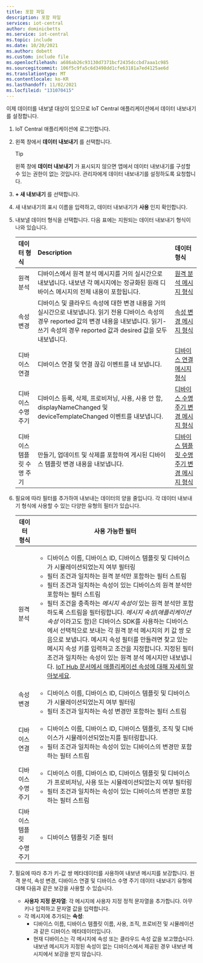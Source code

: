 ```yaml
---
title: 포함 파일
description: 포함 파일
services: iot-central
author: dominicbetts
ms.service: iot-central
ms.topic: include
ms.date: 10/20/2021
ms.author: dobett
ms.custom: include file
ms.openlocfilehash: a686ab26c93130d7371bcf2435dccbd7aaa1c985
ms.sourcegitcommit: 106f5c9fa5c6d3498dd1cfe63181a7ed4125ae6d
ms.translationtype: MT
ms.contentlocale: ko-KR
ms.lasthandoff: 11/02/2021
ms.locfileid: "131070415"
---
```

이제 데이터를 내보낼 대상이 있으므로 IoT Central 애플리케이션에서 데이터 내보내기를 설정합니다.

1. IoT Central 애플리케이션에 로그인합니다.

1. 왼쪽 창에서 **데이터 내보내기** 를 선택합니다.

    > [!Tip]
    > 왼쪽 창에 **데이터 내보내기** 가 표시되지 않으면 앱에서 데이터 내보내기를 구성할 수 있는 권한이 없는 것입니다. 관리자에게 데이터 내보내기를 설정하도록 요청합니다.

1. **+ 새 내보내기** 를 선택합니다.

1. 새 내보내기의 표시 이름을 입력하고, 데이터 내보내기가 **사용** 인지 확인합니다.

1. 내보낼 데이터 형식을 선택합니다. 다음 표에는 지원되는 데이터 내보내기 형식이 나와 있습니다.

    | 데이터 형식 | Description | 데이터 형식 |
    | :------------- | :---------- | :----------- |
    |  원격 분석 | 디바이스에서 원격 분석 메시지를 거의 실시간으로 내보냅니다. 내보낸 각 메시지에는 정규화된 원래 디바이스 메시지의 전체 내용이 포함됩니다.   |  [원격 분석 메시지 형식](#telemetry-format)   |
    | 속성 변경 | 디바이스 및 클라우드 속성에 대한 변경 내용을 거의 실시간으로 내보냅니다. 읽기 전용 디바이스 속성의 경우 reported 값의 변경 내용을 내보냅니다. 읽기-쓰기 속성의 경우 reported 값과 desired 값을 모두 내보냅니다. | [속성 변경 메시지 형식](#property-changes-format) |
    | 디바이스 연결 | 디바이스 연결 및 연결 끊김 이벤트를 내 보냅니다. | [디바이스 연결 메시지 형식](#device-connectivity-changes-format) |
    | 디바이스 수명 주기 | 디바이스 등록, 삭제, 프로비저닝, 사용, 사용 안 함, displayNameChanged 및 deviceTemplateChanged 이벤트를 내보냅니다. | [디바이스 수명 주기 변경 메시지 형식](#device-lifecycle-changes-format) |
    | 디바이스 템플릿 수명 주기 | 만들기, 업데이트 및 삭제를 포함하여 게시된 디바이스 템플릿 변경 내용을 내보냅니다. | [디바이스 템플릿 수명 주기 변경 메시지 형식](#device-template-lifecycle-changes-format) |

1. 필요에 따라 필터를 추가하여 내보내는 데이터의 양을 줄입니다. 각 데이터 내보내기 형식에 사용할 수 있는 다양한 유형의 필터가 있습니다.<a name="DataExportFilters"></a>

    | 데이터 형식 | 사용 가능한 필터|
    |--------------|------------------|
    |원격 분석|<ul><li>디바이스 이름, 디바이스 ID, 디바이스 템플릿 및 디바이스가 시뮬레이션되었는지 여부 필터링</li><li>필터 조건과 일치하는 원격 분석만 포함하는 필터 스트림</li><li>필터 조건과 일치하는 속성이 있는 디바이스의 원격 분석만 포함하는 필터 스트림</li><li>필터 조건을 충족하는 *메시지 속성이* 있는 원격 분석만 포함하도록 스트림을 필터링합니다. *메시지 속성*(*애플리케이션 속성* 이라고도 함)은 디바이스 SDK를 사용하는 디바이스에서 선택적으로 보내는 각 원격 분석 메시지의 키 값 쌍 모음으로 보냅니다. 메시지 속성 필터를 만들려면 찾고 있는 메시지 속성 키를 입력하고 조건을 지정합니다. 지정된 필터 조건과 일치하는 속성이 있는 원격 분석 메시지만 내보냅니다. [IoT Hub 문서에서 애플리케이션 속성에 대해 자세히 알아보세요](../articles/iot-hub/iot-hub-devguide-messages-construct.md). </li></ul>|
    |속성 변경|<ul><li>디바이스 이름, 디바이스 ID, 디바이스 템플릿 및 디바이스가 시뮬레이션되었는지 여부 필터링</li><li>필터 조건과 일치하는 속성 변경만 포함하는 필터 스트림</li></ul>|
    |디바이스 연결|<ul><li>디바이스 이름, 디바이스 ID, 디바이스 템플릿, 조직 및 디바이스가 시뮬레이션되었는지를 필터링합니다.</li><li>필터 조건과 일치하는 속성이 있는 디바이스의 변경만 포함하는 필터 스트림</li></ul>|
    |디바이스 수명 주기|<ul><li>디바이스 이름, 디바이스 ID, 디바이스 템플릿 및 디바이스가 프로비저닝, 사용 또는 시뮬레이션되었는지 여부 필터링</li><li>필터 조건과 일치하는 속성이 있는 디바이스의 변경만 포함하는 필터 스트림</li></ul>|
    |디바이스 템플릿 수명 주기|<ul><li>디바이스 템플릿 기준 필터</li></ul>|

1. 필요에 따라 추가 키-값 쌍 메타데이터를 사용하여 내보낸 메시지를 보강합니다. 원격 분석, 속성 변경, 디바이스 연결 및 디바이스 수명 주기 데이터 내보내기 유형에 대해 다음과 같은 보강을 사용할 수 있습니다. <a name="DataExportEnrichmnents"></a>
    - **사용자 지정 문자열**: 각 메시지에 사용자 지정 정적 문자열을 추가합니다. 아무 키나 입력하고 문자열 값을 입력합니다.
    - 각 메시지에 추가되는 **속성**:
       - 디바이스 이름, 디바이스 템플릿 이름, 사용, 조직, 프로비전 및 시뮬레이션과 같은 디바이스 메타데이터입니다.
       - 현재 디바이스는 각 메시지에 속성 또는 클라우드 속성 값을 보고했습니다. 내보낸 메시지가 지정된 속성이 없는 디바이스에서 제공된 경우 내보낸 메시지에서 보강을 받지 않습니다.
